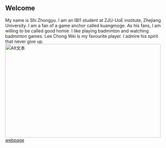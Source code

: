 ## Welcome 

My name is Shi Zhongyu. 
I am an IBI1 student at ZJU-UoE institute, Zhejiang University.
I am a fan of a game anchor called kuangmoge. As his fans, I am willing to be called good homie.
I like playing badminton and watching badminton games. Lee Chong Wei is my favourite player. I admire his spirit that never give up.
<img src="https://github.com/cool-zhongyu/cool-zhongyu.github.io/blob/main/lee-chong-wei0205.webp?raw=true" alt="Alt文本" width="500" height="300">
[webpage](https://cool-zhongyu.github.io) 
